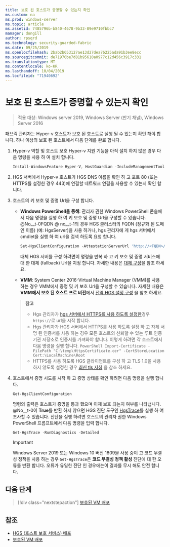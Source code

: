 ```yaml
---
title: 보호 된 호스트가 증명할 수 있는지 확인
ms.custom: na
ms.prod: windows-server
ms.topic: article
ms.assetid: 7485796b-b840-4678-9b33-89e9710fbbc7
manager: dongill
author: rpsqrd
ms.technology: security-guarded-fabric
ms.date: 09/25/2019
ms.openlocfilehash: 2bab2b653127ae13d27dea76225ada91b3ee8ecc
ms.sourcegitcommit: de71970be7d81b95610a0977c12d456c3917c331
ms.translationtype: MT
ms.contentlocale: ko-KR
ms.lasthandoff: 10/04/2019
ms.locfileid: "71940692"
---
```

# <a name="confirm-guarded-hosts-can-attest"></a>보호 된 호스트가 증명할 수 있는지 확인

>적용 대상: Windows server 2019, Windows Server (반기 채널), Windows Server 2016

패브릭 관리자는 Hyper-v 호스트가 보호 된 호스트로 실행 될 수 있는지 확인 해야 합니다. 하나 이상의 보호 된 호스트에서 다음 단계를 완료 합니다.

1. Hyper-v 역할 및 호스트 보호 Hyper-v 지원 기능을 아직 설치 하지 않은 경우 다음 명령을 사용 하 여 설치 합니다.

    ```powershell
    Install-WindowsFeature Hyper-V, HostGuardian -IncludeManagementTools -Restart
    ```

2. HGS 서버에서 Hyper-v 호스트가 HGS DNS 이름을 확인 하 고 포트 80 (또는 HTTPS를 설정한 경우 443)에 연결할 네트워크 연결을 사용할 수 있는지 확인 합니다.

3. 호스트의 키 보호 및 증명 Url을 구성 합니다.

    - **Windows PowerShell을 통해**: 관리자 권한 Windows PowerShell 콘솔에서 다음 명령을 실행 하 여 키 보호 및 증명 Url을 구성할 수 있습니다. @No__t-0FQDN @ no__t-1의 경우 HGS 클러스터의 FQDN (정규화 된 도메인 이름) (예: HgsServer)을 사용 하거나, hgs 관리자에 게 hgs 서버에서 cmdlet을 실행 하 여 url을 검색 하도록 요청 합니다.

        ```PowerShell
        Set-HgsClientConfiguration -AttestationServerUrl 'http://<FQDN>/Attestation' -KeyProtectionServerUrl 'http://<FQDN>/KeyProtection'
         ```

        대체 HGS 서버를 구성 하려면이 명령을 반복 하 고 키 보호 및 증명 서비스에 대 한 대체 (fallback) Url을 지정 합니다. 자세한 내용은 [대체 구성](guarded-fabric-manage-branch-office.md#fallback-configuration)을 참조 하세요.

    - **VMM**: System Center 2016-Virtual Machine Manager (VMM)를 사용 하는 경우 VMM에서 증명 및 키 보호 Url을 구성할 수 있습니다. 자세한 내용은 **VMM에서 보호 된 호스트 프로 비전**에서 [전역 HGS 설정 구성](https://technet.microsoft.com/system-center-docs/vmm/scenario/guarded-hosts#configure-global-hgs-settings) 을 참조 하세요.

    >**참고**
    > - Hgs 관리자가 [hgs 서버에서 HTTPS를 사용 하도록 설정한](guarded-fabric-configure-hgs-https.md)경우 `https://`로 url을 시작 합니다.
    > - Hgs 관리자가 HGS 서버에서 HTTPS를 사용 하도록 설정 하 고 자체 서명 된 인증서를 사용 하는 경우 모든 호스트의 신뢰할 수 있는 루트 인증 기관 저장소로 인증서를 가져와야 합니다. 이렇게 하려면 각 호스트에서 다음 명령을 실행 합니다.
       ```PowerShell
       Import-Certificate -FilePath "C:\temp\HttpsCertificate.cer" -CertStoreLocation Cert:\LocalMachine\Root
       ```
    > - HTTPS를 사용 하도록 HGS 클라이언트를 구성 하 고 TLS 1.0을 사용 하지 않도록 설정한 경우 [최신 tls 지침](guarded-fabric-troubleshoot-hosts.md#modern-tls) 을 참조 하세요.

4. 호스트에서 증명 시도를 시작 하 고 증명 상태를 확인 하려면 다음 명령을 실행 합니다.

    ```powershell
    Get-HgsClientConfiguration
    ```

    명령의 출력은 호스트가 증명을 통과 했으며 이제 보호 되는지 여부를 나타냅니다. @No__t-0이 **True**를 반환 하지 않으면 HGS 진단 도구인 [HgsTrace](https://technet.microsoft.com/library/mt718831.aspx)를 실행 하 여 조사할 수 있습니다. 진단을 실행 하려면 호스트의 관리자 권한 Windows PowerShell 프롬프트에서 다음 명령을 입력 합니다.

    ```powershell
    Get-HgsTrace -RunDiagnostics -Detailed
    ```

    > [!IMPORTANT]
    > Windows Server 2019 또는 Windows 10 버전 1809을 사용 중이 고 코드 무결성 정책을 사용 하는 경우 `Get-HgsTrace`은 **코드 무결성 정책 활성** 진단에 대 한 오류를 반환 합니다.
    > 오류가 유일한 진단 인 경우에는이 결과를 무시 해도 안전 합니다.

## <a name="next-step"></a>다음 단계

> [!div class="nextstepaction"]
> [보호된 VM 배포](guarded-fabric-configuration-scenarios-for-shielded-vms-overview.md)

## <a name="see-also"></a>참조

- [HGS (호스트 보호 서비스) 배포](guarded-fabric-deploying-hgs-overview.md)
- [보호된 VM 배포](guarded-fabric-configuration-scenarios-for-shielded-vms-overview.md)
